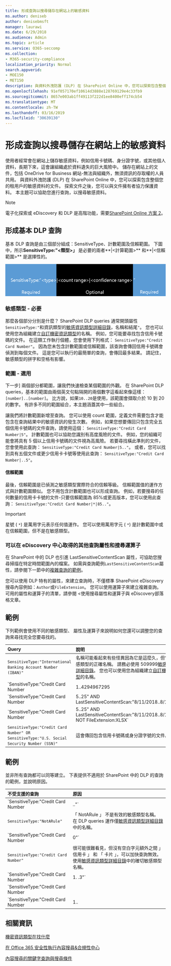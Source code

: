 ```yaml
---
title: 形成查詢以搜尋儲存在網站上的敏感資料
ms.author: deniseb
author: denisebmsft
manager: laurawi
ms.date: 6/29/2018
ms.audience: Admin
ms.topic: article
ms.service: O365-seccomp
ms.collection:
- M365-security-compliance
localization_priority: Normal
search.appverid:
- MOE150
- MET150
description: 與資料外洩防護 (DLP) 在 SharePoint Online 中，您可以探索包含整個您的租用戶的敏感資料的文件。 探索文件之後，您可以與文件擁有者協力保護資料。 本主題可以協助您進行查詢，以搜尋敏感資料。
ms.openlocfilehash: 91ef057170ef10614d3888e128769129e4c33fb9
ms.sourcegitcommit: 8657e003ab1ff49113f222d1ee8400eff174cb54
ms.translationtype: MT
ms.contentlocale: zh-TW
ms.lasthandoff: 03/16/2019
ms.locfileid: "30639130"
---
```

# <a name="form-a-query-to-find-sensitive-data-stored-on-sites"></a>形成查詢以搜尋儲存在網站上的敏感資料

使用者經常會在網站上儲存敏感資料，例如信用卡號碼、身分證字號，或其他個人資料，長期下來，這會讓組織處於資料遺失的巨大風險中。 儲存在網站上的文件，包括 OneDrive for Business 網站-無法與組織外，無須資訊的存取權的人員共用。 與資料外洩防護 (DLP) 在 SharePoint Online 中，您可以探索包含整個您的租用戶的敏感資料的文件。 探索文件之後，您可以與文件擁有者協力保護資料。 本主題可以協助您進行查詢，以搜尋敏感資料。
  
> [!NOTE]
> 電子化探索或 eDiscovery 和 DLP 是高階功能，需要[SharePoint Online 方案 2](https://go.microsoft.com/fwlink/?LinkId=510080)。 
  
## <a name="forming-a-basic-dlp-query"></a>形成基本 DLP 查詢

基本 DLP 查詢是由三個部分組成：SensitiveType、計數範圍及信賴範圍。 下圖中，所示**SensitiveType:"\<類型\>」** 是必要的兩者**|\<計算範圍\>** 和**|\<信賴範圍\>** 是選擇性的。 
  
![查詢範例分為必要和選用](media/DLP-query-example-text.png)
  
### <a name="sensitive-type---required"></a>敏感類型 - 必要

那麼各個部分分別是什麼？ SharePoint DLP queries 通常開頭屬性`SensitiveType:"`和資訊類型的[敏感資訊類型詳細目錄](https://go.microsoft.com/fwlink/?LinkID=509999)，名稱和結尾`"`。 您也可以使用您為組織建立[自訂機密資訊類型](create-a-custom-sensitive-information-type.md)的名稱。 例如，您可能要尋找包含信用卡號碼的文件。 在這類工作執行個體，您會使用下列格式： `SensitiveType:"Credit Card Number"`。 因為您未包含計數範圍或信賴範圍，該查詢會傳回信用卡號碼會偵測到每個文件。 這是您可以執行的最簡單的查詢，會傳回最多結果。 請記住，敏感類型的拼字和空格有影響。 
  
### <a name="ranges---optional"></a>範圍 - 選用

下一步] 兩個部分都範圍，讓我們快速檢查某個範圍的外觀。 在 SharePoint DLP queries，基本的範圍由兩個英文句點隔開的兩個數字這看起來像這樣： `[number]..[number]`。 比方說，如果`10..20`是使用，該範圍會擷取介於 10 到 20 的數字。 有許多不同的範圍組合，本主題涵蓋其中一些組合。 
  
讓我們將計數範圍新增至查詢。 您可以使用 count 範圍，定義文件需要包含才能包含在查詢結果中的敏感資訊的發生次數。 例如，如果您想要傳回只包含完全五個信用卡號碼的文件查詢，請使用這個： `SensitiveType:"Credit Card Number|5"`。 計數範圍也可以協助您識別有高度風險的文件。 例如，您的組織可能會將具有 5 個以上信用卡號碼的文件視為高風險。 若要尋找橫此準則的文件，您會使用此查詢： `SensitiveType:"Credit Card Number|5.."`。 或者，您可以找到具有五個文件或更少信用卡卡號等使用此查詢： `SensitiveType:"Credit Card Number|..5"`。 
  
#### <a name="confidence-range"></a>信賴範圍

最後，信賴範圍是已偵測之敏感類型實際符合的信賴等級。 信賴範圍值的運作方式與計數範圍類似。 您不用包含計數範圍也可以形成查詢。 例如，若要搜尋的任何數量的信用卡卡號的文件-只要信賴範圍為 85%或更高版本，您可以使用此查詢： `SensitiveType:"Credit Card Number|*|85.."`。 
  
> [!IMPORTANT]
> 星號 ( `*`) 是萬用字元表示任何值運作。 您可以使用萬用字元 ( `*`) 是計數範圍中或在信賴範圍，但不是在敏感類型。 
  
### <a name="additional-query-properties-and-search-operators-available-in-the-ediscovery-center"></a>可以在 eDiscovery 中心取得的其他查詢屬性和搜尋運算子

在 SharePoint 中的 DLP 也引進 LastSensitiveContentScan 屬性，可協助您搜尋掃描在特定時間範圍內的檔案。 如需與查詢範例`LastSensitiveContentScan`屬性，請參閱下一節中的[複雜查詢的範例](form-a-query-to-find-sensitive-data-stored-on-sites.md#BKMK_ExamplesOfComplexQueries)。 
  
您可以使用 DLP 特有的屬性，來建立查詢時，不僅標準 SharePoint eDiscovery 搜尋內容例如：`Author`或`FileExtension`。 您可以使用運算子來建立複雜查詢。 可用的屬性和運算子的清單，請參閱 <<c0>使用搜尋屬性和運算子與 eDiscovery部落格文章。 
  
## <a name="examples-of-complex-queries"></a>範例

下列範例會使用不同的敏感類型、 屬性及運算子來說明如何您還可以調整您的查詢來尋找完全您要尋找的。
  
|**Query**|**說明**|
|:-----|:-----|
| `SensitiveType:"International Banking Account Number (IBAN)"` <br/> |名稱可能看起來有些怪異因為它是這麼久，但它是該敏感類型的正確名稱。 請務必使用 509999[敏感資訊類型詳細目錄](https://go.microsoft.com/fwlink/?LinkID=509999)。 您也可以使用您為組織建立[自訂機密資訊類型](create-a-custom-sensitive-information-type.md)的名稱。  <br/> |
| `SensitiveType:"Credit Card Number|1..4294967295|1..100"` <br/> |這會傳回文件至少一個相符項目敏感類型"Credit Card Number"。 每個範圍的值分別是最小值與最大值。 簡單的方式來撰寫此查詢是`SensitiveType:"Credit Card Number"`，但其中是何樂趣？  <br/> |
| `SensitiveType:"Credit Card Number| 5..25" AND LastSensitiveContentScan:"8/11/2018..8/13/2018"` <br/> |這會從 2018 年 8 月 11 日到 2018 年 8 月 13 日傳回 5 25 個信用卡號碼已掃描的文件。  <br/> |
| `SensitiveType:"Credit Card Number| 5..25" AND LastSensitiveContentScan:"8/11/2018..8/13/2018" NOT FileExtension:XLSX` <br/> |這會從 2018 年 8 月 11 日到 2018 年 8 月 13 日傳回 5 25 個信用卡號碼已掃描的文件。 XLSX 副檔名的檔案不包含在查詢結果中。  `FileExtension`是您可以在查詢中包含的許多屬性之一。 如需詳細資訊，請參閱 <<c0>使用搜尋屬性和運算子與 eDiscovery。  <br/> |
| `SensitiveType:"Credit Card Number" OR SensitiveType:"U.S. Social Security Number (SSN)"` <br/> |這會傳回包含信用卡號碼或身分證字號的文件。  <br/> |
   
## <a name="examples-of-queries-to-avoid"></a>範例

並非所有查詢都可以同等建立。 下表提供不適用於 SharePoint 中的 DLP 的查詢的範例，並說明原因。
  
|**不受支援的查詢**|**原因**|
|:-----|:-----|
| `SensitiveType:"Credit Card Number|.."` <br/> |您必須至少新增一個數值。  <br/> |
| `SensitiveType:"NotARule"` <br/> |「 NotARule 」 不是有效的敏感類型名稱。 在 DLP queries 運作僅[敏感資訊類型詳細目錄](https://go.microsoft.com/fwlink/?LinkID=509999)中的名稱。  <br/> |
| `SensitiveType:"Credit Card Number|0"` <br/> |零不是有效的最小值或指定範圍中的最大值。  <br/> |
| `SensitiveType:"Credit Card Number"` <br/> |很可能很難看見，但沒有空白字元額外之間 」 信用卡 」 和 「 卡片 」，可以加快查詢無效。 使用[敏感資訊類型詳細目錄](https://go.microsoft.com/fwlink/?LinkID=509999)中的確切敏感類型名稱。  <br/> |
| `SensitiveType:"Credit Card Number|1. .3"` <br/> |雙句號部分不應該以空格分隔。  <br/> |
| `SensitiveType:"Credit Card Number| |1..|80.."` <br/> |有太多管道分隔符號 （|). 請改為按照此格式：`SensitiveType: "Credit Card Number|1..|80.."` <br/> |
| `SensitiveType:"Credit Card Number|1..|80..101"` <br/> |因為信賴值表示百分比，他們不能超過 100。 請改為選擇 1 到 100 的數字。  <br/> |
   
## <a name="for-more-information"></a>相關資訊

[機密資訊類型在找什麼](what-the-sensitive-information-types-look-for.md)
  
[在 Office 365 安全性執行內容搜尋&amp;合規性中心](run-a-content-search-in-the-security-and-compliance-center.md)
  
[內容搜尋的關鍵字查詢與搜尋條件](keyword-queries-and-search-conditions.md)
  

